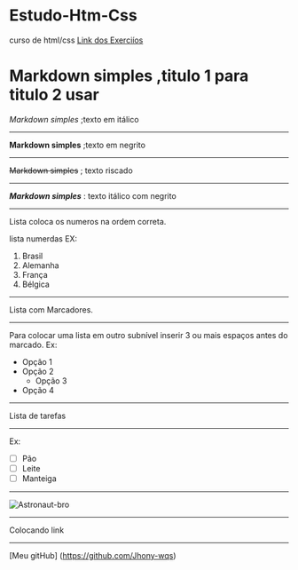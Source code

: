 # Estudo-Htm-Css
 curso de html/css
<a href="https://github.com/Jhony-wqs/Estudo-Htm-Css/tree/main/exercicio" target=" _blank">Link dos Exerciíos</a>

# Markdown simples  ,titulo 1 para titulo 2 usar #
*Markdown simples* ;texto em itálico
***
 **Markdown simples** ;texto em negrito
 ***
 ~~Markdown simples~~ ; texto riscado
 ***
  _**Markdown simples**_ : texto itálico com negrito
  ***
  Lista coloca os numeros na ordem correta.
 
  lista numerdas
  EX:
  1. Brasil
  1. Alemanha
  1. França
  10. Bélgica
  ***
  Lista com Marcadores.
  ***
  Para colocar uma lista em outro subnível inserir 3 ou mais espaços antes do marcado.
  Ex:
  * Opção 1
  * Opção 2
     * Opção 3
  * Opção 4  
  ***
  Lista de tarefas
  ***
  Ex:
  - [ ] Pão
  - [ ] Leite
  - [ ] Manteiga
  ***
  ![Astronaut-bro](https://user-images.githubusercontent.com/108701659/235914200-346e0e22-7e3d-485b-8e36-d1778abc553a.png)
  ***
  Colocando link
  ***
  [Meu gitHub] (https://github.com/Jhony-wqs)
